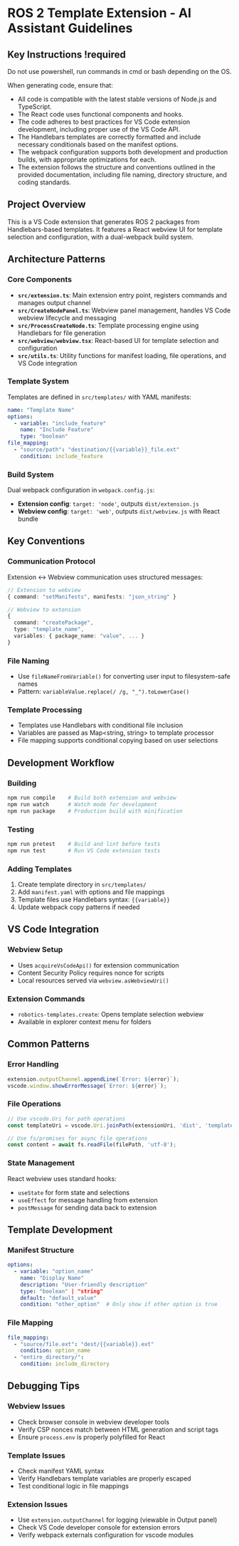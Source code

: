 # ROS 2 Template Extension - AI Assistant Guidelines

## Key Instructions !required
Do not use powershell, run commands in cmd or bash depending on the OS. 

When generating code, ensure that:
- All code is compatible with the latest stable versions of Node.js and TypeScript.
- The React code uses functional components and hooks. 
- The code adheres to best practices for VS Code extension development, including proper use of the VS Code API.
- The Handlebars templates are correctly formatted and include necessary conditionals based on the manifest options.
- The webpack configuration supports both development and production builds, with appropriate optimizations for each.
- The extension follows the structure and conventions outlined in the provided documentation, including file naming, directory structure, and coding standards.

## Project Overview
This is a VS Code extension that generates ROS 2 packages from Handlebars-based templates. It features a React webview UI for template selection and configuration, with a dual-webpack build system.

## Architecture Patterns

### Core Components
- **`src/extension.ts`**: Main extension entry point, registers commands and manages output channel
- **`src/CreateNodePanel.ts`**: Webview panel management, handles VS Code webview lifecycle and messaging
- **`src/ProcessCreateNode.ts`**: Template processing engine using Handlebars for file generation
- **`src/webview/webview.tsx`**: React-based UI for template selection and configuration
- **`src/utils.ts`**: Utility functions for manifest loading, file operations, and VS Code integration

### Template System
Templates are defined in `src/templates/` with YAML manifests:
```yaml
name: "Template Name"
options:
  - variable: "include_feature"
    name: "Include Feature"
    type: "boolean"
file_mapping:
  - "source/path": "destination/{{variable}}_file.ext"
    condition: include_feature
```

### Build System
Dual webpack configuration in `webpack.config.js`:
- **Extension config**: `target: 'node'`, outputs `dist/extension.js`
- **Webview config**: `target: 'web'`, outputs `dist/webview.js` with React bundle

## Key Conventions

### Communication Protocol
Extension ↔ Webview communication uses structured messages:
```typescript
// Extension to webview
{ command: "setManifests", manifests: "json_string" }

// Webview to extension
{
  command: "createPackage",
  type: "template_name",
  variables: { package_name: "value", ... }
}
```

### File Naming
- Use `fileNameFromVariable()` for converting user input to filesystem-safe names
- Pattern: `variableValue.replace(/ /g, "_").toLowerCase()`

### Template Processing
- Templates use Handlebars with conditional file inclusion
- Variables are passed as Map<string, string> to template processor
- File mapping supports conditional copying based on user selections

## Development Workflow

### Building
```bash
npm run compile    # Build both extension and webview
npm run watch      # Watch mode for development
npm run package    # Production build with minification
```

### Testing
```bash
npm run pretest    # Build and lint before tests
npm run test       # Run VS Code extension tests
```

### Adding Templates
1. Create template directory in `src/templates/`
2. Add `manifest.yaml` with options and file mappings
3. Template files use Handlebars syntax: `{{variable}}`
4. Update webpack copy patterns if needed

## VS Code Integration

### Webview Setup
- Uses `acquireVsCodeApi()` for extension communication
- Content Security Policy requires nonce for scripts
- Local resources served via `webview.asWebviewUri()`

### Extension Commands
- `robotics-templates.create`: Opens template selection webview
- Available in explorer context menu for folders

## Common Patterns

### Error Handling
```typescript
extension.outputChannel.appendLine(`Error: ${error}`);
vscode.window.showErrorMessage(`Error: ${error}`);
```

### File Operations
```typescript
// Use vscode.Uri for path operations
const templateUri = vscode.Uri.joinPath(extensionUri, 'dist', 'templates');

// Use fs/promises for async file operations
const content = await fs.readFile(filePath, 'utf-8');
```

### State Management
React webview uses standard hooks:
- `useState` for form state and selections
- `useEffect` for message handling from extension
- `postMessage` for sending data back to extension

## Template Development

### Manifest Structure
```yaml
options:
  - variable: "option_name"
    name: "Display Name"
    description: "User-friendly description"
    type: "boolean" | "string"
    default: "default_value"
    condition: "other_option"  # Only show if other option is true
```

### File Mapping
```yaml
file_mapping:
  - "source/file.ext": "dest/{{variable}}.ext"
    condition: option_name
  - "entire_directory/":
    condition: include_directory
```

## Debugging Tips

### Webview Issues
- Check browser console in webview developer tools
- Verify CSP nonces match between HTML generation and script tags
- Ensure `process.env` is properly polyfilled for React

### Template Issues
- Check manifest YAML syntax
- Verify Handlebars template variables are properly escaped
- Test conditional logic in file mappings

### Extension Issues
- Use `extension.outputChannel` for logging (viewable in Output panel)
- Check VS Code developer console for extension errors
- Verify webpack externals configuration for vscode modules